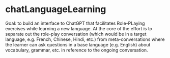 # chatLanguageLearning

Goal: to build an interface to ChatGPT that facilitates Role-PLaying exercises while learning a new language. 
At the core of the effort is to separate out the role-play conversation (which would be in a target language, 
e.g. French, Chinese, Hindi, etc.) from meta-conversations where the learner can ask questions in a base 
language (e.g. English) about vocabulary, grammar, etc. in reference to the ongoing conversation. 
